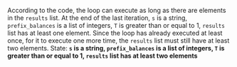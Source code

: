 According to the code, the loop can execute as long as there are elements in the `results` list. At the end of the last iteration, `s` is a string, `prefix_balances` is a list of integers, `T` is greater than or equal to 1, `results` list has at least one element. Since the loop has already executed at least once, for it to execute one more time, the `results` list must still have at least two elements.
State: **`s` is a string, `prefix_balances` is a list of integers, `T` is greater than or equal to 1, `results` list has at least two elements**